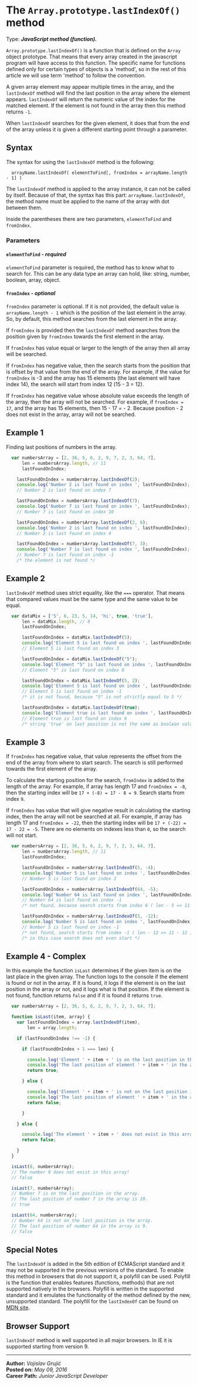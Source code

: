 # The `Array.prototype.lastIndexOf()` method

Type: ***JavaScript method (function).***

`Array.prototype.lastIndexOf()` is a function that is defined on the `Array` object prototype. That means that every array created in the javascript program will have access to this function. The specific name for functions defined only for certain types of objects is a 'method', so in the rest of this article we will use term 'method' to follow the convention.

A given array element may appear multiple times in the array, and the `lastIndexOf` method will find the last position in the array where the element appears. `lastIndexOf` will return the numeric value of the index for the matched element. If the element is not found in the array then this method returns `-1`.

When `lastIndexOf` searches for the given element, it does that from the end of the array unless it is given a different starting point through a parameter.

## Syntax

The syntax for using the `lastIndexOf` method is the following:

```
  arrayName.lastIndexOf( elementToFind[, fromIndex = arrayName.length - 1] )
```

The `lastIndexOf` method is applied to the array instance, it can not be called by itself. Because of that, the syntax has this part: `arrayName.lastIndexOf`, the method name must be applied to the name of the array with dot between them.

Inside the parentheses there are two parameters, `elementToFind` and `fromIndex`.

### Parameters

#### `elementToFind` - *required*

`elementToFind` parameter is required, the method has to know what to search for. This can be any data type an array can hold, like: string, number, boolean, array, object.

#### `fromIndex` - *optional*

`fromIndex` parameter is optional. If it is not provided, the default value is `arrayName.length - 1` which is the position of the last element in the array. So, by default, this method searches from the last element in the array.

If `fromIndex` is provided then the `lastIndexOf` method searches from the position given by `fromIndex` towards the first element in the array.

If `fromIndex` has value equal or larger to the length of the array then all array will be searched.

If `fromIndex` has negative value, then the search starts from the position that is offset by that value from the end of the array. For example, if the value for `fromIndex` is -3 and the array has 15 elements (the last element will have index 14), the search will start from index 12 (15 - 3 = 12).

If `fromIndex` has negative value whose absolute value exceeds the length of the array, then the array will not be searched. For example, if `fromIndex = 17`, and the array has 15 elements, then 15 - 17 = - 2. Because position - 2 does not exist in the array, array will not be searched.

## Example 1

Finding last positions of numbers in the array.

```javascript
  var numbersArray = [2, 36, 5, 6, 2, 9, 7, 2, 3, 64, 7],
      len = numbersArray.length, // 11
      lastFoundOnIndex;

    lastFoundOnIndex = numbersArray.lastIndexOf(2);
    console.log('Number 2 is last found on index ', lastFoundOnIndex);
    // Number 2 is last found on index 7

    lastFoundOnIndex = numbersArray.lastIndexOf(7);
    console.log('Number 7 is last found on index ', lastFoundOnIndex);
    // Number 7 is last found on index 10

    lastFoundOnIndex = numbersArray.lastIndexOf(2, 6);
    console.log('Number 2 is last found on index ', lastFoundOnIndex);
    // Number 2 is last found on index 4

    lastFoundOnIndex = numbersArray.lastIndexOf(7, 3);
    console.log('Number 7 is last found on index ', lastFoundOnIndex);
    // Number 7 is last found on index -1
    /* the element is not found */
```

## Example 2

`lastIndexOf` method uses strict equality, like the `===` operator. That means that compared values must be the same type and the same value to be equal.

```javascript
  var dataMix = ['5', 6, 23, 5, 14, 'hi', true, 'true'],
      len = dataMix.length, // 8
      lastFoundOnIndex;

      lastFoundOnIndex = dataMix.lastIndexOf(5);
      console.log('Element 5 is last found on index ', lastFoundOnIndex);
      // Element 5 is last found on index 3

      lastFoundOnIndex = dataMix.lastIndexOf("5");
      console.log('Element "5" is last found on index ', lastFoundOnIndex);
      // Element "5" is last found on index 0

      lastFoundOnIndex = dataMix.lastIndexOf(5, 2);
      console.log('Element 5 is last found on index ', lastFoundOnIndex);
      // Element 5 is last found on index -1
      /* it is not found, because "5" is not strictly equal to 5 */

      lastFoundOnIndex = dataMix.lastIndexOf(true);
      console.log('Element true is last found on index ', lastFoundOnIndex);
      // Element true is last found on index 6
      /* string 'true' on last position is not the same as boolean value true */
```

## Example 3

If `fromIndex` has negative value, that value represents the offset from the end of the array from where to start search. The search is still performed towards the first element of the array.

To calculate the starting position for the search, `fromIndex` is added to the length of the array. For example, if array has length 17 and `fromIndex = -8`, then the starting index will be `17 + (-8) = 17 - 8 = 9`. Search starts from index `9`.

If `fromIndex` has value that will give negative result in calculating the starting index, then the array will not be searched at all. For example, if array has length 17 and `fromIndex = -22`, then the starting index will be `17 + (-22) = 17 - 22 = -5`. There are no elements on indexes less than `0`, so the search will not start.

```javascript
  var numbersArray = [2, 36, 5, 6, 2, 9, 7, 2, 3, 64, 7],
      len = numbersArray.length, // 11
      lastFoundOnIndex;

      lastFoundOnIndex = numbersArray.lastIndexOf(5, -4);
      console.log('Number 5 is last found on index ', lastFoundOnIndex);
      // Number 5 is last found on index 2

      lastFoundOnIndex = numbersArray.lastIndexOf(64, -5);
      console.log('Number 64 is last found on index ', lastFoundOnIndex);
      // Number 64 is last found on index -1
      /* not found, because search starts from index 6 ( len - 5 => 11 - 5 ) */

      lastFoundOnIndex = numbersArray.lastIndexOf(5, -12);
      console.log('Number 5 is last found on index ', lastFoundOnIndex);
      // Number 5 is last found on index -1
      /* not found, search starts from index -1 ( len - 12 => 11 - 12 ) */
      /* in this case search does not even start */
```

## Example 4 - Complex

In this example the function `isLast` determines if the given item is on the last place in the given array. The function logs to the console if the element is found or not in the array. If it is found, it logs if the element is on the last position in the array or not, and it logs what is that position. If the element is not found, function returns `false` and if it is found it returns `true`.

```javascript
  var numbersArray = [2, 36, 5, 6, 2, 9, 7, 2, 3, 64, 7];    

  function isLast(item, array) {
    var lastFoundOnIndex = array.lastIndexOf(item),
        len = array.length;

    if (lastFoundOnIndex !== -1) {

      if (lastFoundOnIndex + 1 === len) {

        console.log('Element ' + item + ' is on the last position in the array.');
        console.log('The last position of element ' + item + ' in the array is ' + lastFoundOnIndex + '.');
        return true;

      } else {

        console.log('Element ' + item + ' is not on the last position in the array.');
        console.log('The last position of element ' + item + ' in the array is ' + lastFoundOnIndex + '.');
        return false;

      }

    } else {

      console.log('The element ' + item + ' does not exist in this array!');
      return false;

    }
  }

  isLast(8, numbersArray);
  // The number 8 does not exist in this array!
  // false

  isLast(7, numbersArray);
  // Number 7 is on the last position in the array.
  // The last position of number 7 in the array is 10.
  // true

  isLast(64, numbersArray);
  // Number 64 is not on the last position in the array.
  // The last position of number 64 in the array is 9.
  // false
```

## Special Notes

The `lastIndexOf` is added in the 5th edition of ECMAScript standard and it may not be supported in the previous versions of the standard. To enable this method in browsers that do not support it, a polyfill can be used. Polyfill is the function that enables features (functions, methods) that are not supported natively in the browsers. Polyfill is written in the supported standard and it emulates the functionality of the method defined by the new, unsupported standard. The polyfill for the `lastIndexOf` can be found on [MDN site](https://developer.mozilla.org/en-US/docs/Web/JavaScript/Reference/Global_Objects/Array/lastIndexOf).

## Browser Support

`lastIndexOf` method is well supported in all major browsers. In IE it is supported starting from version 9.

___

**Author:** *Vojislav Grujić*  
**Posted on:** *May 09, 2016*  
**Career Path:** *Junior JavaScript Developer*

